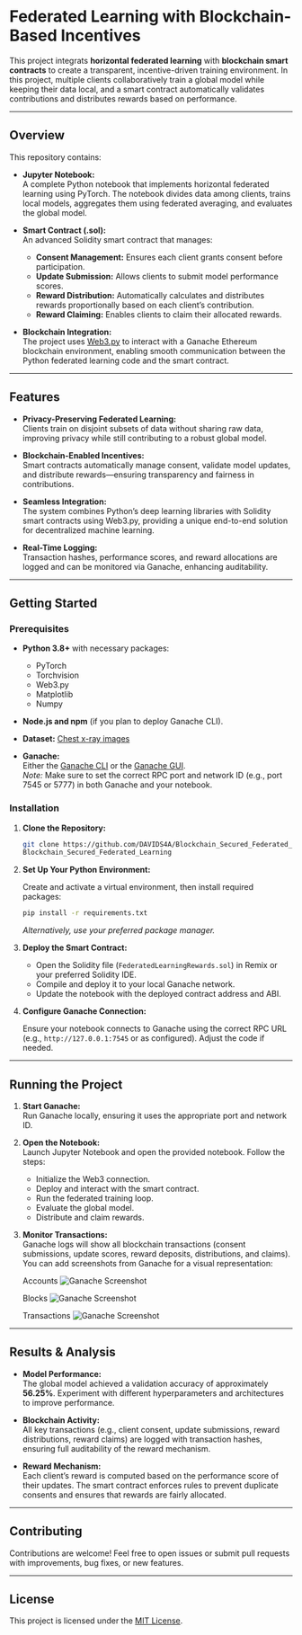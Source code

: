 # Federated Learning with Blockchain-Based Incentives

This project integrats **horizontal federated learning** with **blockchain smart contracts** to create a transparent, incentive-driven training environment. In this project, multiple clients collaboratively train a global model while keeping their data local, and a smart contract automatically validates contributions and distributes rewards based on performance.

---

## Overview

This repository contains:

- **Jupyter Notebook:**  
  A complete Python notebook that implements horizontal federated learning using PyTorch. The notebook divides data among clients, trains local models, aggregates them using federated averaging, and evaluates the global model.

- **Smart Contract (.sol):**  
  An advanced Solidity smart contract that manages:
  - **Consent Management:** Ensures each client grants consent before participation.
  - **Update Submission:** Allows clients to submit model performance scores.
  - **Reward Distribution:** Automatically calculates and distributes rewards proportionally based on each client’s contribution.
  - **Reward Claiming:** Enables clients to claim their allocated rewards.

- **Blockchain Integration:**  
  The project uses [Web3.py](https://github.com/ethereum/web3.py) to interact with a Ganache Ethereum blockchain environment, enabling smooth communication between the Python federated learning code and the smart contract.

---

## Features

- **Privacy-Preserving Federated Learning:**  
  Clients train on disjoint subsets of data without sharing raw data, improving privacy while still contributing to a robust global model.

- **Blockchain-Enabled Incentives:**  
  Smart contracts automatically manage consent, validate model updates, and distribute rewards—ensuring transparency and fairness in contributions.

- **Seamless Integration:**  
  The system combines Python’s deep learning libraries with Solidity smart contracts using Web3.py, providing a unique end-to-end solution for decentralized machine learning.

- **Real-Time Logging:**  
  Transaction hashes, performance scores, and reward allocations are logged and can be monitored via Ganache, enhancing auditability.

---

## Getting Started

### Prerequisites

- **Python 3.8+** with necessary packages:
  - PyTorch
  - Torchvision
  - Web3.py
  - Matplotlib
  - Numpy

- **Node.js and npm** (if you plan to deploy Ganache CLI).

- **Dataset:**
  [Chest x-ray images](https://www.kaggle.com/datasets/paultimothymooney/chest-xray-pneumonia)

- **Ganache:**  
  Either the [Ganache CLI](https://www.trufflesuite.com/ganache) or the [Ganache GUI](https://www.trufflesuite.com/ganache).  
  *Note:* Make sure to set the correct RPC port and network ID (e.g., port 7545 or 5777) in both Ganache and your notebook.

### Installation

1. **Clone the Repository:**

   ```bash
   git clone https://github.com/DAVIDS4A/Blockchain_Secured_Federated_Learning.git
   Blockchain_Secured_Federated_Learning
   ```

2. **Set Up Your Python Environment:**

   Create and activate a virtual environment, then install required packages:

   ```bash
   pip install -r requirements.txt
   ```

   *Alternatively, use your preferred package manager.*

3. **Deploy the Smart Contract:**

   - Open the Solidity file (`FederatedLearningRewards.sol`) in Remix or your preferred Solidity IDE.
   - Compile and deploy it to your local Ganache network.
   - Update the notebook with the deployed contract address and ABI.

4. **Configure Ganache Connection:**

   Ensure your notebook connects to Ganache using the correct RPC URL (e.g., `http://127.0.0.1:7545` or as configured). Adjust the code if needed.

---

## Running the Project

1. **Start Ganache:**  
   Run Ganache locally, ensuring it uses the appropriate port and network ID.

2. **Open the Notebook:**  
   Launch Jupyter Notebook and open the provided notebook. Follow the steps:
   - Initialize the Web3 connection.
   - Deploy and interact with the smart contract.
   - Run the federated training loop.
   - Evaluate the global model.
   - Distribute and claim rewards.

3. **Monitor Transactions:**  
   Ganache logs will show all blockchain transactions (consent submissions, update scores, reward deposits, distributions, and claims).  
   You can add screenshots from Ganache for a visual representation:

   Accounts
   ![Ganache Screenshot](Blockchain_Secured_Federated_Learning\src\screenshots_ganache\ganache_1.png)

   Blocks
   ![Ganache Screenshot](Blockchain_Secured_Federated_Learning\src\screenshots_ganache\ganache_blocks.png)

   Transactions
   ![Ganache Screenshot](Blockchain_Secured_Federated_Learning\src\screenshots_ganache\ganache_transactions.png)


---

## Results & Analysis

- **Model Performance:**  
  The global model achieved a validation accuracy of approximately **56.25%**. Experiment with different hyperparameters and architectures to improve performance.

- **Blockchain Activity:**  
  All key transactions (e.g., client consent, update submissions, reward distributions, reward claims) are logged with transaction hashes, ensuring full auditability of the reward mechanism.

- **Reward Mechanism:**  
  Each client’s reward is computed based on the performance score of their updates. The smart contract enforces rules to prevent duplicate consents and ensures that rewards are fairly allocated.

---

## Contributing

Contributions are welcome! Feel free to open issues or submit pull requests with improvements, bug fixes, or new features.

---

## License

This project is licensed under the [MIT License](LICENSE).
